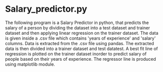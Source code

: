 # Salary_predictor.py
The following program is a Salary Predictor in python, that predicts the salary of a person by dividing the dataset into a test dataset and trainer dataset and then applying linear regression on the trainer dataset. 
The data is given inside a .csv file which contains 'years of experience' and 'salary' columns. Data is extracted from the .csv file using pandas. The extracted data is then divided into a trainer dataset and test datatest. A best fit line of regression is plotted on the trainer dataset inorder to predict salary of people based on their years of experience.
The regressor line is produced using matplotlib module.
